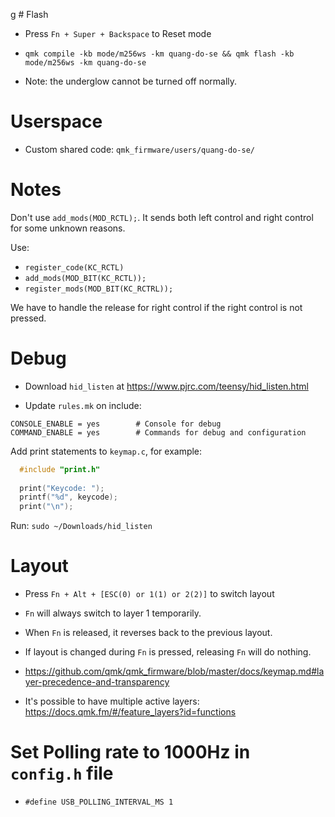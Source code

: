 g # Flash

- Press `Fn + Super + Backspace` to Reset mode

- `qmk compile -kb mode/m256ws -km quang-do-se && qmk flash -kb mode/m256ws -km quang-do-se`

- Note: the underglow cannot be turned off normally.

# Userspace

- Custom shared code: `qmk_firmware/users/quang-do-se/`

# Notes

Don't use `add_mods(MOD_RCTL);`. It sends both left control and right control for some unknown reasons.

Use:

- `register_code(KC_RCTL)`
- `add_mods(MOD_BIT(KC_RCTL));`
- `register_mods(MOD_BIT(KC_RCTRL));`

We have to handle the release for right control if the right control is not pressed.

# Debug

- Download `hid_listen` at https://www.pjrc.com/teensy/hid_listen.html

- Update `rules.mk` on include:

```
CONSOLE_ENABLE = yes        # Console for debug
COMMAND_ENABLE = yes        # Commands for debug and configuration
```

Add print statements to `keymap.c`, for example: 

``` c++
  #include "print.h"
  
  print("Keycode: ");
  printf("%d", keycode);
  print("\n");
```

Run: `sudo ~/Downloads/hid_listen`


# Layout

- Press `Fn + Alt + [ESC(0) or 1(1) or 2(2)]` to switch layout

- `Fn` will always switch to layer 1 temporarily.

- When `Fn` is released, it reverses back to the previous layout.

- If layout is changed during `Fn` is pressed, releasing `Fn` will do nothing.

- https://github.com/qmk/qmk_firmware/blob/master/docs/keymap.md#layer-precedence-and-transparency

- It's possible to have multiple active layers: https://docs.qmk.fm/#/feature_layers?id=functions


# Set Polling rate to 1000Hz in `config.h` file

- `#define USB_POLLING_INTERVAL_MS 1`
